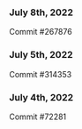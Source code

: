 ### July 8th, 2022

Commit #267876

### July 5th, 2022

Commit #314353


### July 4th, 2022

Commit #72281
